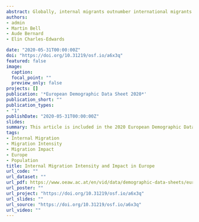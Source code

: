 ```yaml
---
abstract: Globally, internal migrants outnumber international migrants by 4 to 1 (Bell et al 2015) and recent years have seen significant progress in understanding internal migration in a comparative framework. The IMAGE project (Internal Migration Around the GlobE) developed a rigorous framework for cross-national comparisons of internal migration, involving (1) a suite of statistical indicators,(2) methods to generate estimates where comparable metrics are not collected directly, and (3) a global repository of internal migration data. The Aggregate Crude Migration Intensity (ACMI) captures the intensity of internal migration measuring all changes of address in a given interval. The Migration Effectiveness Index (MEI), which ranges from 0 to 100, quantifies the degree of balance between flows and counterflows, with low values indicating largely reciprocal exchanges between regions, while high values suggest strongly directional flows. Together, intensity and effectiveness drive the redistributive impact of migration on national populations.
authors:
- admin
- Martin Bell
- Aude Bernard
- Elin Charles-Edwards

date: "2020-05-31T00:00:00Z"
doi: "https://doi.org/10.31219/osf.io/a6x3q"
featured: false
image:
  caption: 
  focal_point: ""
  preview_only: false
projects: []
publication: '*European Demographic Data Sheet 2020*'
publication_short: ""
publication_types:
- "1"
publishDate: "2020-05-31T00:00:00Z"
slides: 
summary: This article is included in the 2020 European Demographic Data Sheet which  for the first time includes an overview of the intensity and impacts of internal migration across Europe.
tags:
- Internal Migration
- Migration Intensity
- Migration Impact
- Europe
- Population
title: Internal Migration Intensity and Impact in Europe
url_code: ""
url_dataset: ""
url_pdf: https://www.oeaw.ac.at/en/vid/data/demographic-data-sheets/european-demographic-data-sheet-2020
url_poster: ""
url_project: "https://doi.org/10.31219/osf.io/a6x3q"
url_slides: ""
url_source: "https://doi.org/10.31219/osf.io/a6x3q"
url_video: ""
---
```

